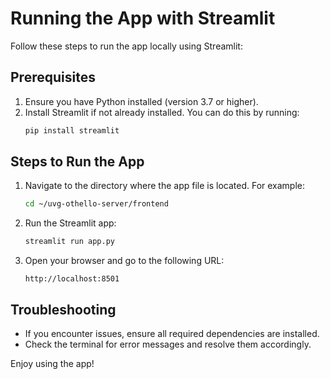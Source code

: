 # Running the App with Streamlit

Follow these steps to run the app locally using Streamlit:

## Prerequisites

1. Ensure you have Python installed (version 3.7 or higher).
2. Install Streamlit if not already installed. You can do this by running:
    ```bash
    pip install streamlit
    ```

## Steps to Run the App

1. Navigate to the directory where the app file is located. For example:
    ```bash
    cd ~/uvg-othello-server/frontend
    ```

2. Run the Streamlit app:
    ```bash
    streamlit run app.py
    ```

3. Open your browser and go to the following URL:
    ```
    http://localhost:8501
    ```

## Troubleshooting

- If you encounter issues, ensure all required dependencies are installed.
- Check the terminal for error messages and resolve them accordingly.

Enjoy using the app!
